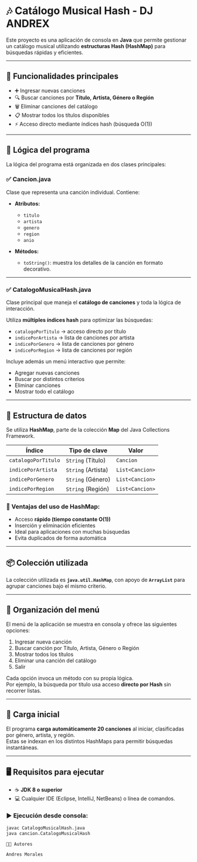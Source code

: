 # 🎶 Catálogo Musical Hash - DJ ANDREX

Este proyecto es una aplicación de consola en **Java** que permite gestionar un catálogo musical utilizando **estructuras Hash (HashMap)** para búsquedas rápidas y eficientes.

---

## 🚀 Funcionalidades principales

- ➕ Ingresar nuevas canciones  
- 🔍 Buscar canciones por **Título, Artista, Género o Región**  
- 🗑️ Eliminar canciones del catálogo  
- 📋 Mostrar todos los títulos disponibles  
- ⚡ Acceso directo mediante índices hash (búsqueda O(1))  

---

## 🧠 Lógica del programa

La lógica del programa está organizada en dos clases principales:

### ✅ **Cancion.java**

Clase que representa una canción individual. Contiene:

- **Atributos:**  
  - `titulo`  
  - `artista`  
  - `genero`  
  - `region`  
  - `anio`  

- **Métodos:**  
  - `toString()`: muestra los detalles de la canción en formato decorativo.  

---

### ✅ **CatalogoMusicalHash.java**

Clase principal que maneja el **catálogo de canciones** y toda la lógica de interacción.

Utiliza **múltiples índices hash** para optimizar las búsquedas:

- `catalogoPorTitulo` → acceso directo por título  
- `indicePorArtista` → lista de canciones por artista  
- `indicePorGenero` → lista de canciones por género  
- `indicePorRegion` → lista de canciones por región  

Incluye además un menú interactivo que permite:  
- Agregar nuevas canciones  
- Buscar por distintos criterios  
- Eliminar canciones  
- Mostrar todo el catálogo  

---

## 🧺 Estructura de datos

Se utiliza **HashMap**, parte de la colección **Map** del Java Collections Framework.

| Índice | Tipo de clave | Valor |
|--------|----------------|-------|
| `catalogoPorTitulo` | `String` (Título) | `Cancion` |
| `indicePorArtista` | `String` (Artista) | `List<Cancion>` |
| `indicePorGenero` | `String` (Género) | `List<Cancion>` |
| `indicePorRegion` | `String` (Región) | `List<Cancion>` |

### 🔹 Ventajas del uso de HashMap:
- Acceso **rápido (tiempo constante O(1))**  
- Inserción y eliminación eficientes  
- Ideal para aplicaciones con muchas búsquedas  
- Evita duplicados de forma automática  

---

## 📦 Colección utilizada

La colección utilizada es **`java.util.HashMap`**, con apoyo de **`ArrayList`** para agrupar canciones bajo el mismo criterio.

---

## 🧩 Organización del menú

El menú de la aplicación se muestra en consola y ofrece las siguientes opciones:

1. Ingresar nueva canción  
2. Buscar canción por Título, Artista, Género o Región  
3. Mostrar todos los títulos  
4. Eliminar una canción del catálogo  
5. Salir  

Cada opción invoca un método con su propia lógica.  
Por ejemplo, la búsqueda por título usa acceso **directo por Hash** sin recorrer listas.

---

## 💾 Carga inicial

El programa **carga automáticamente 20 canciones** al iniciar, clasificadas por género, artista, y región.  
Estas se indexan en los distintos HashMaps para permitir búsquedas instantáneas.

---

## 🖥️ Requisitos para ejecutar

- ☕ **JDK 8 o superior**  
- 💻 Cualquier IDE (Eclipse, IntelliJ, NetBeans) o línea de comandos.  

### ▶️ Ejecución desde consola:

```bash
javac CatalogoMusicalHash.java
java cancion.CatalogoMusicalHash

👨‍💻 Autores

Andres Morales
